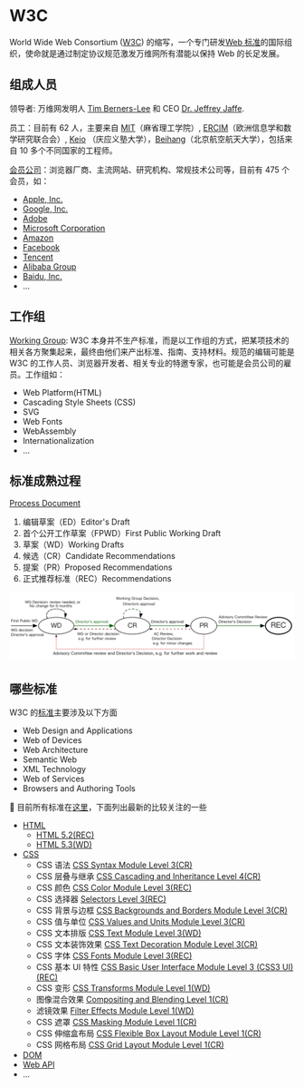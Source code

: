 # W3C

World Wide Web Consortium \([W3C](https://www.w3.org/)\) 的缩写，一个专门研发[Web 标准](https://www.w3.org/TR/)的国际组织，使命就是通过制定协议规范激发万维网所有潜能以保持 Web 的长足发展。

## 组成人员

领导者: 万维网发明人 [Tim Berners-Lee](https://www.w3.org/People/Berners-Lee) 和 CEO [Dr. Jeffrey Jaffe](https://www.w3.org/People/Jeff/).

员工：目前有 62 人，主要来自 [MIT](https://www.csail.mit.edu/)（麻省理工学院）, [ERCIM](https://www.ercim.eu/)（欧洲信息学和数学研究联合会）, [Keio](https://www.keio.ac.jp/) （庆应义塾大学），[Beihang](http://ev.buaa.edu.cn/)（北京航空航天大学），包括来自 10 多个不同国家的工程师。

[会员公司](https://www.w3.org/Consortium/Member/List)：浏览器厂商、主流网站、研究机构、常规技术公司等，目前有 475 个会员，如：

- [Apple, Inc.](http://www.apple.com/)
- [Google, Inc.](http://www.google.com/)
- [Adobe](http://www.adobe.com/)
- [Microsoft Corporation](http://www.microsoft.com/)
- [Amazon](https://www.amazon.com/)
- [Facebook](http://www.facebook.com/)
- [Tencent](http://www.tencent.com/)
- [Alibaba Group](http://www.alibabagroup.com/en/global/home)
- [Baidu, Inc.](http://www.baidu.com/)
- ...

## 工作组

[Working Group](https://www.w3.org/Consortium/activities#WebAssembly_Working_Group): W3C 本身并不生产标准，而是以工作组的方式，把某项技术的相关各方聚集起来，最终由他们来产出标准、指南、支持材料。规范的编辑可能是 W3C 的工作人员、浏览器开发者、相关专业的特邀专家，也可能是会员公司的雇员。工作组如：

- Web Platform\(HTML\)
- Cascading Style Sheets \(CSS\)
- SVG
- Web Fonts
- WebAssembly
- Internationalization
- ...

## 标准成熟过程

[Process Document](https://www.w3.org/2018/Process-20180201/)

1. 编辑草案（ED）Editor's Draft
2. 首个公开工作草案（FPWD）First Public Working Draft
3. 草案（WD）Working Drafts
4. 候选（CR）Candidate Recommendations
5. 提案（PR）Proposed Recommendations
6. 正式推荐标准（REC）Recommendations

![](img/w3c-process.png)

## 哪些标准

W3C 的[标准](https://www.w3.org/TR/)主要涉及以下方面

- Web Design and Applications
- Web of Devices
- Web Architecture
- Semantic Web
- XML Technology
- Web of Services
- Browsers and Authoring Tools

 目前所有标准在[这里](https://www.w3.org/TR/)，下面列出最新的比较关注的一些

- [HTML](https://www.w3.org/TR/?tag=html)
  - [HTML 5.2(REC)](https://www.w3.org/TR/2017/REC-html52-20171214/)
  - [HTML 5.3(WD)](https://www.w3.org/TR/2018/WD-html53-20181018/)
- [CSS](https://www.w3.org/TR/?tag=css)
  - CSS 语法 [CSS Syntax Module Level 3(CR)](http://www.w3.org/TR/2014/CR-css-syntax-3-20140220/)
  - CSS 层叠与继承 [CSS Cascading and Inheritance Level 4(CR)](https://www.w3.org/TR/2018/CR-css-cascade-4-20180828/)
  - CSS 颜色 [CSS Color Module Level 3(REC)](https://www.w3.org/TR/2018/REC-css-color-3-20180619/)
  - CSS 选择器 [Selectors Level 3(REC)](https://www.w3.org/TR/2018/REC-selectors-3-20181106/)
  - CSS 背景与边框 [CSS Backgrounds and Borders Module Level 3(CR)](https://www.w3.org/TR/2017/CR-css-backgrounds-3-20171017/)
  - CSS 值与单位 [CSS Values and Units Module Level 3(CR)](https://www.w3.org/TR/2018/CR-css-values-3-20180814/)
  - CSS 文本排版 [CSS Text Module Level 3(WD)](https://www.w3.org/TR/2018/WD-css-text-3-20180920/)
  - CSS 文本装饰效果 [CSS Text Decoration Module Level 3(CR)](https://www.w3.org/TR/2018/CR-css-text-decor-3-20180703/)
  - CSS 字体 [CSS Fonts Module Level 3(REC)](https://www.w3.org/TR/2018/REC-css-fonts-3-20180920/)
  - CSS 基本 UI 特性 [CSS Basic User Interface Module Level 3 (CSS3 UI)(REC)](https://www.w3.org/TR/2018/REC-css-ui-3-20180621/)
  - CSS 变形 [CSS Transforms Module Level 1(WD)](https://www.w3.org/TR/2017/WD-css-transforms-1-20171130/)
  - 图像混合效果 [Compositing and Blending Level 1(CR)](http://www.w3.org/TR/2015/CR-compositing-1-20150113/)
  - 滤镜效果 [Filter Effects Module Level 1(WD)](http://www.w3.org/TR/2014/WD-filter-effects-1-20141125/)
  - CSS 遮罩 [CSS Masking Module Level 1(CR)](http://www.w3.org/TR/2014/CR-css-masking-1-20140826/)
  - CSS 伸缩盒布局 [CSS Flexible Box Layout Module Level 1(CR)](https://www.w3.org/TR/2018/CR-css-flexbox-1-20181119/)
  - CSS 网格布局 [CSS Grid Layout Module Level 1(CR)](https://www.w3.org/TR/2017/CR-css-grid-1-20171214/)
- [DOM](https://www.w3.org/TR/?tag=dom)
- [Web API](https://www.w3.org/TR/?tag=webapi)
- ...
